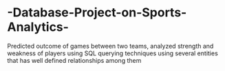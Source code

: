 # -Database-Project-on-Sports-Analytics-
Predicted outcome of games between two teams, analyzed strength and weakness of players using SQL querying techniques using several entities that has well defined relationships among them
